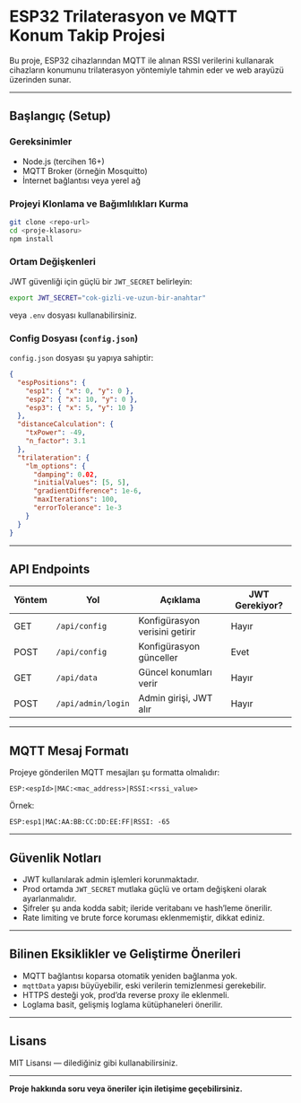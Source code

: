 # ESP32 Trilaterasyon ve MQTT Konum Takip Projesi

Bu proje, ESP32 cihazlarından MQTT ile alınan RSSI verilerini kullanarak cihazların konumunu trilaterasyon yöntemiyle tahmin eder ve web arayüzü üzerinden sunar.

---

## Başlangıç (Setup)

### Gereksinimler
- Node.js (tercihen 16+)
- MQTT Broker (örneğin Mosquitto)
- İnternet bağlantısı veya yerel ağ

### Projeyi Klonlama ve Bağımlılıkları Kurma

```bash
git clone <repo-url>
cd <proje-klasoru>
npm install
```

### Ortam Değişkenleri

JWT güvenliği için güçlü bir `JWT_SECRET` belirleyin:

```bash
export JWT_SECRET="cok-gizli-ve-uzun-bir-anahtar"
```

veya `.env` dosyası kullanabilirsiniz.

### Config Dosyası (`config.json`)

`config.json` dosyası şu yapıya sahiptir:

```json
{
  "espPositions": {
    "esp1": { "x": 0, "y": 0 },
    "esp2": { "x": 10, "y": 0 },
    "esp3": { "x": 5, "y": 10 }
  },
  "distanceCalculation": {
    "txPower": -49,
    "n_factor": 3.1
  },
  "trilateration": {
    "lm_options": {
      "damping": 0.02,
      "initialValues": [5, 5],
      "gradientDifference": 1e-6,
      "maxIterations": 100,
      "errorTolerance": 1e-3
    }
  }
}
```

---

## API Endpoints

| Yöntem | Yol                | Açıklama                        | JWT Gerekiyor? |
|--------|--------------------|--------------------------------|---------------|
| GET    | `/api/config`       | Konfigürasyon verisini getirir | Hayır         |
| POST   | `/api/config`       | Konfigürasyon günceller        | Evet          |
| GET    | `/api/data`         | Güncel konumları verir         | Hayır         |
| POST   | `/api/admin/login`  | Admin girişi, JWT alır         | Hayır         |

---

## MQTT Mesaj Formatı

Projeye gönderilen MQTT mesajları şu formatta olmalıdır:

```
ESP:<espId>|MAC:<mac_address>|RSSI:<rssi_value>
```

Örnek:

```
ESP:esp1|MAC:AA:BB:CC:DD:EE:FF|RSSI: -65
```

---

## Güvenlik Notları

- JWT kullanılarak admin işlemleri korunmaktadır.
- Prod ortamda `JWT_SECRET` mutlaka güçlü ve ortam değişkeni olarak ayarlanmalıdır.
- Şifreler şu anda kodda sabit; ileride veritabanı ve hash’leme önerilir.
- Rate limiting ve brute force koruması eklenmemiştir, dikkat ediniz.

---

## Bilinen Eksiklikler ve Geliştirme Önerileri

- MQTT bağlantısı koparsa otomatik yeniden bağlanma yok.
- `mqttData` yapısı büyüyebilir, eski verilerin temizlenmesi gerekebilir.
- HTTPS desteği yok, prod’da reverse proxy ile eklenmeli.
- Loglama basit, gelişmiş loglama kütüphaneleri önerilir.

---

## Lisans

MIT Lisansı — dilediğiniz gibi kullanabilirsiniz.

---

**Proje hakkında soru veya öneriler için iletişime geçebilirsiniz.**
